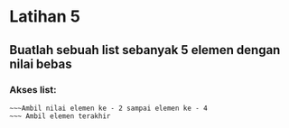 # Latihan 5
## Buatlah sebuah list sebanyak 5 elemen dengan nilai bebas
### Akses list:
~~~ Tampilkan elemen ke - 3
~~~Ambil nilai elemen ke - 2 sampai elemen ke - 4
~~~ Ambil elemen terakhir  

